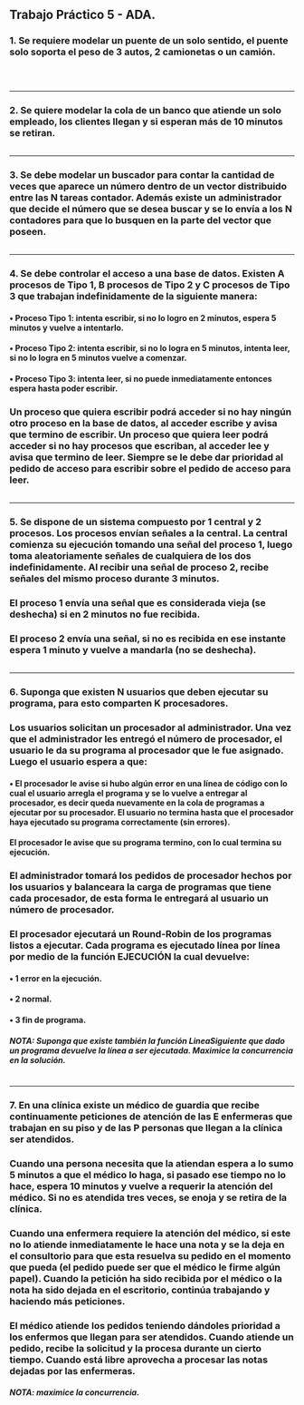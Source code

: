 ## Trabajo Práctico 5 - ADA.

### 1. Se requiere modelar un puente de un solo sentido, el puente solo soporta el peso de 3 autos, 2 camionetas o un camión.

~~~



~~~

___

### 2. Se quiere modelar la cola de un banco que atiende un solo empleado, los clientes llegan y si esperan más de 10 minutos se retiran.

~~~

~~~

___

### 3. Se debe modelar un buscador para contar la cantidad de veces que aparece un número dentro de un vector distribuido entre las N tareas contador. Además existe un administrador que decide el número que se desea buscar y se lo envía a los N contadores para que lo busquen en la parte del vector que poseen.

~~~

~~~

___

### 4. Se debe controlar el acceso a una base de datos. Existen A procesos de Tipo 1, B procesos de Tipo 2 y C procesos de Tipo 3 que trabajan indefinidamente de la siguiente manera:

#### • Proceso Tipo 1: intenta escribir, si no lo logro en 2 minutos, espera 5 minutos y vuelve a intentarlo.
#### • Proceso Tipo 2: intenta escribir, si no lo logra en 5 minutos, intenta leer, si no lo logra en 5 minutos vuelve a comenzar.
#### • Proceso Tipo 3: intenta leer, si no puede inmediatamente entonces espera hasta poder escribir.

### Un proceso que quiera escribir podrá acceder si no hay ningún otro proceso en la base de datos, al acceder escribe y avisa que termino de escribir. Un proceso que quiera leer podrá acceder si no hay procesos que escriban, al acceder lee y avisa que termino de leer. Siempre se le debe dar prioridad al pedido de acceso para escribir sobre el pedido de acceso para leer.

~~~

~~~

___

### 5. Se dispone de un sistema compuesto por 1 central y 2 procesos. Los procesos envían señales a la central. La central comienza su ejecución tomando una señal del proceso 1, luego toma aleatoriamente señales de cualquiera de los dos indefinidamente. Al recibir una señal de proceso 2, recibe señales del mismo proceso durante 3 minutos. 

### El proceso 1 envía una señal que es considerada vieja (se deshecha) si en 2 minutos no fue recibida. 

### El proceso 2 envía una señal, si no es recibida en ese instante espera 1 minuto y vuelve a mandarla (no se deshecha).

~~~

~~~

___

### 6. Suponga que existen N usuarios que deben ejecutar su programa, para esto comparten K procesadores.

### Los usuarios solicitan un procesador al administrador. Una vez que el administrador les entregó el número de procesador, el usuario le da su programa al procesador que le fue asignado. Luego el usuario espera a que:

#### • El procesador le avise si hubo algún error en una línea de código con lo cual el usuario arregla el programa y se lo vuelve a entregar al procesador, es decir queda nuevamente en la cola de programas a ejecutar por su procesador. El usuario no termina hasta que el procesador haya ejecutado su programa correctamente (sin errores).

#### El procesador le avise que su programa termino, con lo cual termina su ejecución.

### El administrador tomará los pedidos de procesador hechos por los usuarios y balanceara la carga de programas que tiene cada procesador, de esta forma le entregará al usuario un número de procesador.

### El procesador ejecutará un Round-Robin de los programas listos a ejecutar. Cada programa es ejecutado línea por línea por medio de la función EJECUCIÓN la cual devuelve:

#### • 1 error en la ejecución.
#### • 2 normal.
#### • 3 fin de programa.

##### NOTA: Suponga que existe también la función LineaSiguiente que dado un programa devuelve la línea a ser ejecutada. Maximice la concurrencia en la solución.

~~~

~~~

___

### 7. En una clínica existe un médico de guardia que recibe continuamente peticiones de atención de las E enfermeras que trabajan en su piso y de las P personas que llegan a la clínica ser atendidos.

### Cuando una persona necesita que la atiendan espera a lo sumo 5 minutos a que el médico lo haga, si pasado ese tiempo no lo hace, espera 10 minutos y vuelve a requerir la atención del médico. Si no es atendida tres veces, se enoja y se retira de la clínica.

### Cuando una enfermera requiere la atención del médico, si este no lo atiende inmediatamente le hace una nota y se la deja en el consultorio para que esta resuelva su pedido en el momento que pueda (el pedido puede ser que el médico le firme algún papel). Cuando la petición ha sido recibida por el médico o la nota ha sido dejada en el escritorio, continúa trabajando y haciendo más peticiones.

### El médico atiende los pedidos teniendo dándoles prioridad a los enfermos que llegan para ser atendidos. Cuando atiende un pedido, recibe la solicitud y la procesa durante un cierto tiempo. Cuando está libre aprovecha a procesar las notas dejadas por las enfermeras.

##### NOTA: maximice la concurrencia.

~~~

~~~